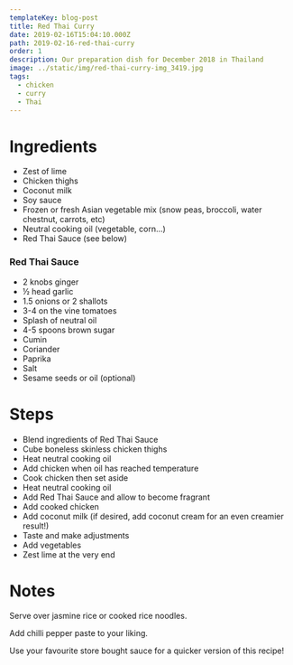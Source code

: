```yaml
---
templateKey: blog-post
title: Red Thai Curry
date: 2019-02-16T15:04:10.000Z
path: 2019-02-16-red-thai-curry
order: 1
description: Our preparation dish for December 2018 in Thailand
image: ../static/img/red-thai-curry-img_3419.jpg
tags:
  - chicken
  - curry
  - Thai
---
```

# Ingredients

* Zest of lime
* Chicken thighs
* Coconut milk
* Soy sauce
* Frozen or fresh Asian vegetable mix (snow peas, broccoli, water chestnut, carrots, etc)
* Neutral cooking oil (vegetable, corn...)
* Red Thai Sauce (see below)

### Red Thai Sauce

* 2 knobs ginger
* ½ head garlic
* 1.5 onions or 2 shallots
* 3-4 on the vine tomatoes
* Splash of neutral oil
* 4-5 spoons brown sugar
* Cumin
* Coriander
* Paprika
* Salt
* Sesame seeds or oil (optional)

# Steps

* Blend ingredients of Red Thai Sauce
* Cube boneless skinless chicken thighs 
* Heat neutral cooking oil
* Add chicken when oil has reached temperature
* Cook chicken then set aside
* Heat neutral cooking oil
* Add Red Thai Sauce and allow to become fragrant
* Add cooked chicken
* Add coconut milk (if desired, add coconut cream for an even creamier result!)
* Taste and make adjustments
* Add vegetables
* Zest lime at the very end

# Notes

Serve over jasmine rice or cooked rice noodles.

Add chilli pepper paste to your liking.

Use your favourite store bought sauce for a quicker version of this recipe!
